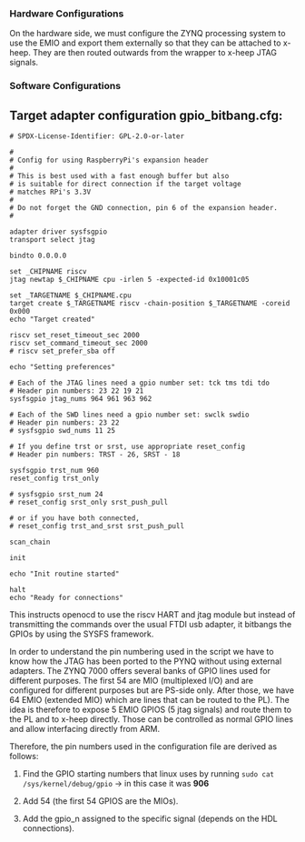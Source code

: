### Hardware Configurations

On the hardware side, we must configure the ZYNQ processing system to use the EMIO and export them externally so that they can be attached to x-heep. They are then routed outwards from the wrapper to x-heep JTAG signals.

### Software Configurations

## Target adapter configuration __gpio_bitbang.cfg__:

```
# SPDX-License-Identifier: GPL-2.0-or-later

#
# Config for using RaspberryPi's expansion header
#
# This is best used with a fast enough buffer but also
# is suitable for direct connection if the target voltage
# matches RPi's 3.3V
#
# Do not forget the GND connection, pin 6 of the expansion header.
#

adapter driver sysfsgpio
transport select jtag

bindto 0.0.0.0

set _CHIPNAME riscv
jtag newtap $_CHIPNAME cpu -irlen 5 -expected-id 0x10001c05

set _TARGETNAME $_CHIPNAME.cpu
target create $_TARGETNAME riscv -chain-position $_TARGETNAME -coreid 0x000
echo "Target created"

riscv set_reset_timeout_sec 2000
riscv set_command_timeout_sec 2000
# riscv set_prefer_sba off

echo "Setting preferences"

# Each of the JTAG lines need a gpio number set: tck tms tdi tdo
# Header pin numbers: 23 22 19 21
sysfsgpio jtag_nums 964 961 963 962

# Each of the SWD lines need a gpio number set: swclk swdio
# Header pin numbers: 23 22
# sysfsgpio swd_nums 11 25

# If you define trst or srst, use appropriate reset_config
# Header pin numbers: TRST - 26, SRST - 18

sysfsgpio trst_num 960
reset_config trst_only

# sysfsgpio srst_num 24
# reset_config srst_only srst_push_pull

# or if you have both connected,
# reset_config trst_and_srst srst_push_pull

scan_chain

init

echo "Init routine started"

halt
echo "Ready for connections"
```

This instructs openocd to use the riscv HART and jtag module but instead of transmitting the commands over the usual FTDI usb adapter, it bitbangs the GPIOs by using the SYSFS framework.

In order to understand the pin numbering used in the script we have to know how the JTAG has been ported to the PYNQ without using external adapters. The ZYNQ 7000 offers several banks of GPIO lines used for different purposes. The first 54 are MIO (multiplexed I/O) and are configured for different purposes but are PS-side only. After those, we have 64 EMIO (extended MIO) which are lines that can be routed to the PL). The idea is therefore to expose 5 EMIO GPIOS (5 jtag signals) and route them to the PL and to x-heep directly. Those can be controlled as normal GPIO lines and allow interfacing directly from ARM.

Therefore, the pin numbers used in the configuration file are derived as follows:

1. Find the GPIO starting numbers that linux uses by running ``` sudo cat /sys/kernel/debug/gpio ``` -> in this case it was __906__

2. Add 54 (the first 54 GPIOS are the MIOs).

3. Add the gpio_n assigned to the specific signal (depends on the HDL connections).
